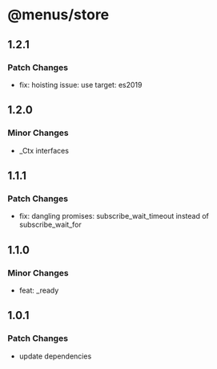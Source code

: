 # @menus/store

## 1.2.1

### Patch Changes

- fix: hoisting issue: use target: es2019

## 1.2.0

### Minor Changes

- \_Ctx interfaces

## 1.1.1

### Patch Changes

- fix: dangling promises: subscribe_wait_timeout instead of subscribe_wait_for

## 1.1.0

### Minor Changes

- feat: \_ready

## 1.0.1

### Patch Changes

- update dependencies
